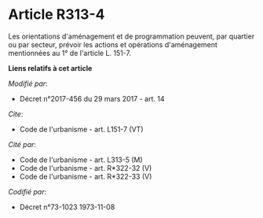 # Article R313-4

Les orientations d'aménagement et de programmation peuvent, par quartier ou par secteur, prévoir les actions et opérations
d'aménagement mentionnées au 1° de l'article L. 151-7.

**Liens relatifs à cet article**

_Modifié par_:

  - Décret n°2017-456 du 29 mars 2017 - art. 14

_Cite_:

  - Code de l'urbanisme - art. L151-7 (VT)

_Cité par_:

  - Code de l'urbanisme - art. L313-5 (M)
  - Code de l'urbanisme - art. R*322-32 (V)
  - Code de l'urbanisme - art. R*322-33 (V)

_Codifié par_:

  - Décret n°73-1023 1973-11-08

